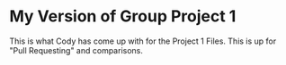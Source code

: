 # My Version of Group Project 1
This is what Cody has come up with for the Project 1 Files. 
This is up for "Pull Requesting" and comparisons.
